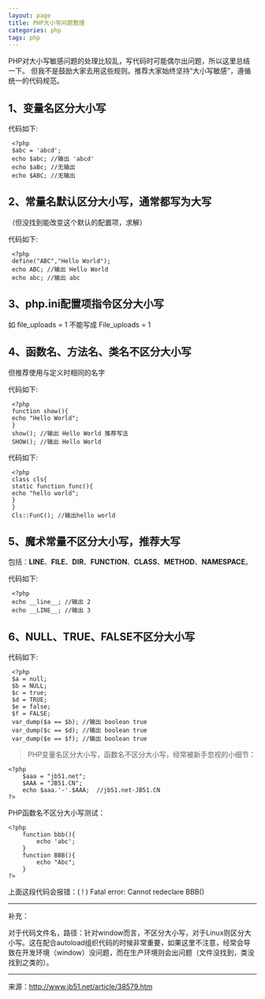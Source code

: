 ```yaml
---
layout: page
title: PHP大小写问题整理
categories: php
tags: php
---
```

PHP对大小写敏感问题的处理比较乱，写代码时可能偶尔出问题，所以这里总结一下。
但我不是鼓励大家去用这些规则。推荐大家始终坚持“大小写敏感”，遵循统一的代码规范。

1、变量名区分大小写
---

代码如下:

	 <?php
	 $abc = 'abcd';
	 echo $abc; //输出 'abcd'
	 echo $aBc; //无输出
	 echo $ABC; //无输出

2、常量名默认区分大小写，通常都写为大写
---
（但没找到能改变这个默认的配置项，求解）

代码如下:

	 <?php
	 define("ABC","Hello World");
	 echo ABC; //输出 Hello World
	 echo abc; //输出 abc

3、php.ini配置项指令区分大小写
---

如 file_uploads = 1 不能写成 File_uploads = 1

4、函数名、方法名、类名不区分大小写
---

但推荐使用与定义时相同的名字

代码如下:

	 <?php
	 function show(){
	 echo "Hello World";
	 }
	 show(); //输出 Hello World 推荐写法
	 SHOW(); //输出 Hello World

代码如下:

	 <?php
	 class cls{
	 static function func(){
	 echo "hello world";
	 }
	 }
	 Cls::FunC(); //输出hello world

5、魔术常量不区分大小写，推荐大写
---

包括：__LINE__、__FILE__、__DIR__、__FUNCTION__、__CLASS__、__METHOD__、__NAMESPACE__。

代码如下:

	 <?php
	 echo __line__; //输出 2
	 echo __LINE__; //输出 3

6、NULL、TRUE、FALSE不区分大小写
---

代码如下:

	 <?php
	 $a = null;
	 $b = NULL;
	 $c = true;
	 $d = TRUE;
	 $e = false;
	 $f = FALSE;
	 var_dump($a == $b); //输出 boolean true
	 var_dump($c == $d); //输出 boolean true
	 var_dump($e == $f); //输出 boolean true 

>PHP变量名区分大小写，函数名不区分大小写，经常被新手忽视的小细节：

	<?php 
	    $aaa = "jb51.net"; 
	    $AAA = "JB51.CN"; 
	    echo $aaa.'-'.$AAA;  //jb51.net-JB51.CN 
	?> 

PHP函数名不区分大小写测试：

	<?php 
	    function bbb(){ 
	        echo 'abc'; 
	    } 
	    function BBB(){ 
	        echo "Abc"; 
	    } 
	?> 
上面这段代码会报错：( ! ) Fatal error: Cannot redeclare BBB()


--------
补充：

对于代码文件名，路径：针对window而言，不区分大小写，对于Linux则区分大小写。这在配合autoload组织代码的时候非常重要，如果这里不注意，经常会导致在开发环境（window）没问题，而在生产环境则会出问题（文件没找到，类没找到之类的）。


---
来源：<http://www.jb51.net/article/38579.htm>